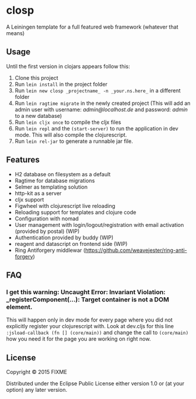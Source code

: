 # closp

A Leiningen template for a full featured web framework (whatever that means)

## Usage

Until the first version in clojars appears follow this:

1. Clone this project
2. Run `lein install` in the project folder
3. Run `lein new closp _projectname_ -n _your.ns.here_` in a different folder
4. Run `lein ragtime migrate` in the newly created project (This will add an admin user with username: 
_admin@localhost.de_ and password: _admin_ to a new database)
5. Run `lein cljx once` to compile the cljx files
6. Run `lein repl` and the `(start-server)` to run the application in dev mode. This will also compile the clojurescript.
7. Run `lein rel-jar` to generate a runnable jar file.



## Features
* H2 database on filesystem as a default
* Ragtime for database migrations
* Selmer as templating solution
* http-kit as a server
* cljx support
* Figwheel with clojurescript live reloading
* Reloading support for templates and clojure code
* Configuration with nomad
* User management with login/logout/registration with email activation (provided by postal) (WIP)
* Authentication provided by buddy (WIP)
* reagent and datascript on frontend side (WIP)
* Ring Antiforgery middlewar (https://github.com/weavejester/ring-anti-forgery)

## FAQ
### I get this warning: Uncaught Error: Invariant Violation: _registerComponent(...): Target container is not a DOM element.

This will happen only in dev mode for every page where you did not explicitly register your clojurescript with.
Look at dev.cljs for this line `:jsload-callback (fn [] (core/main))` and change the call to `(core/main)` how you
need it for the page you are working on right now.
 

## License

Copyright © 2015 FIXME

Distributed under the Eclipse Public License either version 1.0 or (at
your option) any later version.
